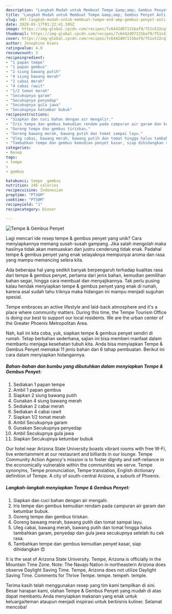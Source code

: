 ```yaml
---
description: "Langkah Mudah untuk Membuat Tempe &amp;amp; Gembus Penyet Anti Gagal"
title: "Langkah Mudah untuk Membuat Tempe &amp;amp; Gembus Penyet Anti Gagal"
slug: 497-langkah-mudah-untuk-membuat-tempe-and-amp-gembus-penyet-anti-gagal
date: 2020-05-17T01:22:41.595Z
image: https://img-global.cpcdn.com/recipes/7c6442d07131baf9/751x532cq70/tempe-gembus-penyet-foto-resep-utama.jpg
thumbnail: https://img-global.cpcdn.com/recipes/7c6442d07131baf9/751x532cq70/tempe-gembus-penyet-foto-resep-utama.jpg
cover: https://img-global.cpcdn.com/recipes/7c6442d07131baf9/751x532cq70/tempe-gembus-penyet-foto-resep-utama.jpg
author: Josephine Evans
ratingvalue: 4.9
reviewcount: 3
recipeingredient:
- "1 papan tempe"
- "1 papan gembus"
- "2 siung bawang putih"
- "4 siung bawang merah"
- "2 cabai merah"
- "4 cabai rawit"
- "1/2 tomat merah"
- "Secukupnya garam"
- "Secukupnya penyedap"
- "Secukupnya gula jawa"
- "Secukupnya ketumbar bubuk"
recipeinstructions:
- "Siapkan dan cuci bahan dengan air mengalir."
- "Iris tempe dan gembus kemudian rendam pada campuran air garam dan ketumbar bubuk."
- "Goreng tempe dan gembus tiriskan."
- "Goreng bawang merah, bawang putih dan tomat sampai layu."
- "Uleg cabai, bawang merah, bawang putih dan tomat hingga halus tambahkan garam, penyedap dan gula jawa secukupnya setelah itu cek rasa."
- "Tambahkan tempe dan gembus kemudian penyet kasar, siap dihidangkan 😍"
categories:
- Resep
tags:
- tempe
- 
- gembus

katakunci: tempe  gembus 
nutrition: 245 calories
recipecuisine: Indonesian
preptime: "PT36M"
cooktime: "PT50M"
recipeyield: "1"
recipecategory: Dinner

---
```



![Tempe &amp; Gembus Penyet](https://img-global.cpcdn.com/recipes/7c6442d07131baf9/751x532cq70/tempe-gembus-penyet-foto-resep-utama.jpg)

Lagi mencari ide resep tempe &amp; gembus penyet yang unik? Cara menyiapkannya memang susah-susah gampang. Jika salah mengolah maka hasilnya tidak akan memuaskan dan justru cenderung tidak enak. Padahal tempe &amp; gembus penyet yang enak selayaknya mempunyai aroma dan rasa yang mampu memancing selera kita.

Ada beberapa hal yang sedikit banyak berpengaruh terhadap kualitas rasa dari tempe &amp; gembus penyet, pertama dari jenis bahan, kemudian pemilihan bahan segar, hingga cara membuat dan menyajikannya. Tak perlu pusing kalau hendak menyiapkan tempe &amp; gembus penyet yang enak di rumah, karena asal sudah tahu triknya maka hidangan ini mampu menjadi suguhan spesial.

Tempe embraces an active lifestyle and laid-back atmosphere and it&#39;s a place where community matters. During this time, the Tempe Tourism Office is doing our best to support our local residents. We are the urban center of the Greater Phoenix Metropolitan Area.


Nah, kali ini kita coba, yuk, siapkan tempe &amp; gembus penyet sendiri di rumah. Tetap berbahan sederhana, sajian ini bisa memberi manfaat dalam membantu menjaga kesehatan tubuh kita. Anda bisa menyiapkan Tempe &amp; Gembus Penyet memakai 11 jenis bahan dan 6 tahap pembuatan. Berikut ini cara dalam menyiapkan hidangannya.

<!--inarticleads1-->

##### Bahan-bahan dan bumbu yang dibutuhkan dalam menyiapkan Tempe &amp; Gembus Penyet:

1. Sediakan 1 papan tempe
1. Ambil 1 papan gembus
1. Siapkan 2 siung bawang putih
1. Gunakan 4 siung bawang merah
1. Sediakan 2 cabai merah
1. Sediakan 4 cabai rawit
1. Siapkan 1/2 tomat merah
1. Ambil Secukupnya garam
1. Gunakan Secukupnya penyedap
1. Ambil Secukupnya gula jawa
1. Siapkan Secukupnya ketumbar bubuk


Our hotel near Arizona State University boasts vibrant rooms with free W-Fi, live entertainment at our restaurant and billiards in our lounge. Tempe Community Action Agency&#39;s mission is to foster dignity and self-reliance in the economically vulnerable within the communities we serve. Tempe synonyms, Tempe pronunciation, Tempe translation, English dictionary definition of Tempe. A city of south-central Arizona, a suburb of Phoenix. 

<!--inarticleads2-->

##### Langkah-langkah menyiapkan Tempe &amp; Gembus Penyet:

1. Siapkan dan cuci bahan dengan air mengalir.
1. Iris tempe dan gembus kemudian rendam pada campuran air garam dan ketumbar bubuk.
1. Goreng tempe dan gembus tiriskan.
1. Goreng bawang merah, bawang putih dan tomat sampai layu.
1. Uleg cabai, bawang merah, bawang putih dan tomat hingga halus tambahkan garam, penyedap dan gula jawa secukupnya setelah itu cek rasa.
1. Tambahkan tempe dan gembus kemudian penyet kasar, siap dihidangkan 😍


It is the seat of Arizona State University. Tempe, Arizona is officially in the Mountain Time Zone. Note: The Navajo Nation in northeastern Arizona does observe Daylight Saving Time. Tempe, Arizona does not utilize Daylight Saving Time. Comments for Thrive Tempe. tempe. tempeh. temple. 

Terima kasih telah menggunakan resep yang tim kami tampilkan di sini. Besar harapan kami, olahan Tempe &amp; Gembus Penyet yang mudah di atas dapat membantu Anda menyiapkan makanan yang enak untuk keluarga/teman ataupun menjadi inspirasi untuk berbisnis kuliner. Selamat mencoba!
